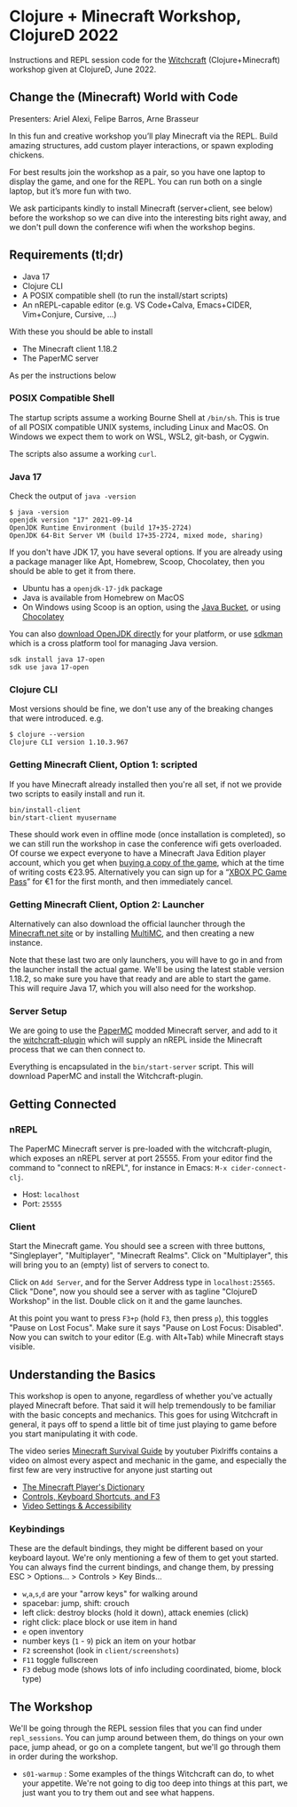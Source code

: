 # Clojure + Minecraft Workshop, ClojureD 2022

Instructions and REPL session code for the [Witchcraft](https://github.com/lambdaisland/witchcraft) (Clojure+Minecraft) workshop given at ClojureD, June 2022.

## Change the (Minecraft) World with Code

Presenters: Ariel Alexi, Felipe Barros, Arne Brasseur

In this fun and creative workshop you’ll play Minecraft via the REPL. Build amazing structures, add custom player interactions, or spawn exploding chickens.

For best results join the workshop as a pair, so you have one laptop to display the game, and one for the REPL. You can run both on a single laptop, but it’s more fun with two.

We ask participants kindly to install Minecraft (server+client, see below) before the workshop so we can dive into the interesting bits right away, and we don't pull down the conference wifi when the workshop begins.

## Requirements (tl;dr)

- Java 17
- Clojure CLI
- A POSIX compatible shell (to run the install/start scripts)
- An nREPL-capable editor (e.g. VS Code+Calva, Emacs+CIDER, Vim+Conjure, Cursive, ...)

With these you should be able to install

- The Minecraft client 1.18.2
- The PaperMC server

As per the instructions below

### POSIX Compatible Shell

The startup scripts assume a working Bourne Shell at `/bin/sh`. This is true of
all POSIX compatible UNIX systems, including Linux and MacOS. On Windows we
expect them to work on WSL, WSL2, git-bash, or Cygwin.

The scripts also assume a working `curl`.

### Java 17

Check the output of `java -version`

```
$ java -version
openjdk version "17" 2021-09-14
OpenJDK Runtime Environment (build 17+35-2724)
OpenJDK 64-Bit Server VM (build 17+35-2724, mixed mode, sharing)
```

If you don't have JDK 17, you have several options. If you are already using a
package manager like Apt, Homebrew, Scoop, Chocolatey, then you should be able
to get it from there.

- Ubuntu has a `openjdk-17-jdk` package
- Java is available from Homebrew on MacOS
- On Windows using Scoop is an option, using the [Java Bucket](https://github.com/ScoopInstaller/Scoop/wiki/Java), or using [Chocolatey](https://community.chocolatey.org/packages/openjdk17)

You can also [download OpenJDK directly](https://jdk.java.net/17/) for your platform, or use [sdkman](https://github.com/sdkman/sdkman-cli) which is a cross platform tool for managing Java version. 

```
sdk install java 17-open
sdk use java 17-open
```

### Clojure CLI

Most versions should be fine, we don't use any of the breaking changes that were introduced. e.g.

```
$ clojure --version
Clojure CLI version 1.10.3.967
```

### Getting Minecraft Client, Option 1: scripted

If you have Minecraft already installed then you're all set, if not we provide
two scripts to easily install and run it.

```
bin/install-client
bin/start-client myusername
```

These should work even in offline mode (once installation is completed), so we
can still run the workshop in case the conference wifi gets overloaded. Of
course we expect everyone to have a Minecraft Java Edition player account, which
you get when [buying a copy of the game](https://www.minecraft.net/de-de/store/minecraft-java-edition), which at
the time of writing costs €23.95. Alternatively you can sign up for a “[XBOX PC
Game Pass](https://www.xbox.com/de-DE/xbox-game-pass/pc-game-pass)” for €1 for
the first month, and then immediately cancel.

### Getting Minecraft Client, Option 2: Launcher

Alternatively can also download the official launcher through the [Minecraft.net
site](https://www.minecraft.net/de-de/download) or by installing
[MultiMC](https://multimc.org/), and then creating a new instance.

Note that these last two are only launchers, you will have to go in and from the
launcher install the actual game. We'll be using the latest stable version
1.18.2, so make sure you have that ready and are able to start the game. This
will require Java 17, which you will also need for the workshop.

### Server Setup

We are going to use the [PaperMC](https://papermc.io/) modded Minecraft server,
and add to it the [witchcraft-plugin](https://github.com/lambdaisland/witchcraft-plugin) which
will supply an nREPL inside the Minecraft process that we can then connect to.

Everything is encapsulated in the `bin/start-server` script. This will download
PaperMC and install the Witchcraft-plugin.

## Getting Connected

### nREPL

The PaperMC Minecraft server is pre-loaded with the witchcraft-plugin, which
exposes an nREPL server at port 25555. From your editor find the command to
"connect to nREPL", for instance in Emacs: `M-x cider-connect-clj`.

- Host: `localhost`
- Port: `25555`

### Client

Start the Minecraft game. You should see a screen with three buttons,
"Singleplayer", "Multiplayer", "Minecraft Realms". Click on "Multiplayer", this
will bring you to an (empty) list of servers to conect to.

Click on `Add Server`, and for the Server Address type in `localhost:25565`.
Click "Done", now you should see a server with as tagline "ClojureD Workshop" in
the list. Double click on it and the game launches.

At this point you want to press `F3+p` (hold `F3`, then press `p`), this toggles
"Pause on Lost Focus". Make sure it says "Pause on Lost Focus: Disabled". Now
you can switch to your editor (E.g. with Alt+Tab) while Minecraft stays visible.

## Understanding the Basics

This workshop is open to anyone, regardless of whether you've actually played
Minecraft before. That said it will help tremendously to be familiar with the
basic concepts and mechanics. This goes for using Witchcraft in general, it pays
off to spend a little bit of time just playing to game before you start
manipulating it with code.

The video series [Minecraft Survival
Guide](https://www.youtube.com/playlist?list=PLgENJ0iY3XBjpNDm056_NSPhIntVMG0P8)
by youtuber Pixlriffs contains a video on almost every aspect and mechanic in
the game, and especially the first few are very instructive for anyone just
starting out

- [The Minecraft Player's Dictionary](https://www.youtube.com/watch?v=u7lE0MG80qw&list=PLgENJ0iY3XBjpNDm056_NSPhIntVMG0P8&index=1)
- [Controls, Keyboard Shortcuts, and F3](https://www.youtube.com/watch?v=bkQqqxpqFo0&list=PLgENJ0iY3XBjpNDm056_NSPhIntVMG0P8&index=2)
- [Video Settings & Accessibility](https://www.youtube.com/watch?v=W6eYr9lkK_s&list=PLgENJ0iY3XBjpNDm056_NSPhIntVMG0P8&index=3)


### Keybindings

These are the default bindings, they might be different based on your keyboard layout. We're only mentioning a few of them to get yout started. You can always find the current bindings, and change them, by pressing ESC > Options... > Controls > Key Binds...

- `w`,`a`,`s`,`d` are your "arrow keys" for walking around
- spacebar: jump, shift: crouch
- left click: destroy blocks (hold it down), attack enemies (click)
- right click: place block or use item in hand
- `e` open inventory
- number keys (`1` - `9`) pick an item on your hotbar
- `F2` screenshot (look in `client/screenshots`)
- `F11` toggle fullscreen
- `F3` debug mode (shows lots of info including coordinated, biome, block type)

## The Workshop

We'll be going through the REPL session files that you can find under
`repl_sessions`. You can jump around between them, do things on your own pace,
jump ahead, or go on a complete tangent, but we'll go through them in order
during the workshop.

- `s01-warmup` : Some examples of the things Witchcraft can do, to whet your
  appetite. We're not going to dig too deep into things at this part, we just
  want you to try them out and see what happens.
